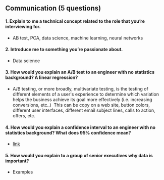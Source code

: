 ## Communication (5 questions)

#### 1. Explain to me a technical concept related to the role that you’re interviewing for.
  - AB test, PCA, data science, machine learning, neural networks

#### 2. Introduce me to something you’re passionate about.
  - Data science

#### 3. How would you explain an A/B test to an engineer with no statistics background? A linear regression?
  - A/B testing, or more broadly, multivariate testing, is the testing of different elements of a user's experience to determine which variation helps the business achieve its goal more effectively (i.e. increasing conversions, etc..)  This can be copy on a web site, button colors, different user interfaces, different email subject lines, calls to action, offers, etc. 

#### 4. How would you explain a confidence interval to an engineer with no statistics background? What does 95% confidence mean?
  - [link](https://www.quora.com/What-is-a-confidence-interval-in-laymans-terms)

#### 5. How would you explain to a group of senior executives why data is important?
  - Examples

